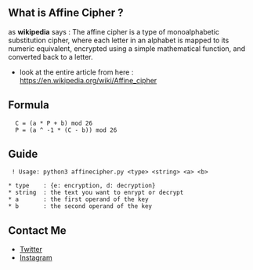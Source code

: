 
## What is Affine Cipher ?

as **wikipedia** says : The affine cipher is a type of monoalphabetic substitution cipher, where each letter in an alphabet is mapped to its numeric equivalent, encrypted using a simple mathematical function, and converted back to a letter.
* look at the entire article from here : https://en.wikipedia.org/wiki/Affine_cipher
## Formula

```
  C = (a * P + b) mod 26
  P = (a ^ -1 * (C - b)) mod 26
```
## Guide
```
 ! Usage: python3 affinecipher.py <type> <string> <a> <b>
  
* type    : {e: encryption, d: decryption}
* string  : the text you want to enrypt or decrypt
* a       : the first operand of the key
* b       : the second operand of the key
```
  
## Contact Me

* [Twitter][_1]
* [Instagram][_2]

[_1]: https://twitter.com/amait0u
[_2]: https://www.instagram.com/amait0u
